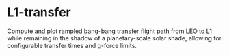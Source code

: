 # L1-transfer
Compute and plot rampled bang-bang transfer flight path from LEO to L1 while remaining in the shadow of a planetary-scale solar shade, allowing for configurable transfer times and g-force limits.
